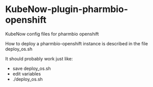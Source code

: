 # KubeNow-plugin-pharmbio-openshift
KubeNow config files for pharmbio openshift

How to deploy a pharmbio-openshift instance is described in the file deploy_os.sh

It should probably work just like:

- save deploy_os.sh
- edit variables
- ./deploy_os.sh
